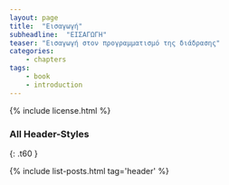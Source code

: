 ```yaml
---
layout: page
title:  "Εισαγωγή"
subheadline:  "ΕΙΣΑΓΩΓΗ"
teaser: "Εισαγωγή στον προγραμματισμό της διάδρασης"
categories:
    - chapters
tags:
    - book
    - introduction
---
```



{% include license.html %}

### All Header-Styles
{: .t60 }

{% include list-posts.html tag='header' %}
